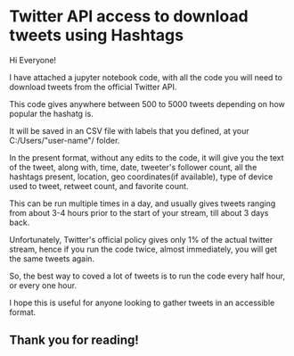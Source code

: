 # Twitter API access to download tweets using Hashtags

Hi Everyone! 

I have attached a jupyter notebook code, with all the code you will need to download tweets from the official Twitter API.

This code gives anywhere between 500 to 5000 tweets depending on how popular the hashatg is.

It will be saved in an CSV file with labels that you defined, at your C:/Users/"user-name"/ folder.

In the present format, without any edits to the code, it will give you the text of the tweet, along with, time, date, tweeter's follower count, all the hashtags present, location, geo coordinates(if available), type of device used to tweet, retweet count, and favorite count.

This can be run multiple times in a day, and usually gives tweets ranging from about 3-4 hours prior to the start of your stream, till about 3 days back.

Unfortunately, Twitter's official policy gives only 1% of the actual twitter stream, hence if you run the code twice, almost immediately, you will get the same tweets again.

So, the best way to coved a lot of tweets is to run the code every half hour, or every one hour.

I hope this is useful for anyone looking to gather tweets in an accessible format.

## Thank you for reading!
